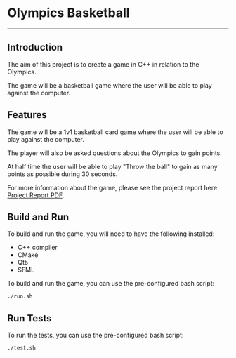 # Olympics Basketball
___
## Introduction
The aim of this project is to create a game in C++ in relation to the Olympics.

The game will be a basketball game where the user will be able to play against the computer.

## Features
The game will be a 1v1 basketball card game where the user will be able to play against the computer.

The player will also be asked questions about the Olympics to gain points.

At half time the user will be able to play "Throw the ball" to gain as many points as possible during 30 seconds.

For more information about the game, please see the project report here: [Project Report PDF](<Projet C++ EISE4 [Victor ZHENG - Christopher AL KHAWAND].pdf>).

## Build and Run
To build and run the game, you will need to have the following installed:
- C++ compiler
- CMake
- Qt5
- SFML

To build and run the game, you can use the pre-configured bash script:
```bash
./run.sh
```

## Run Tests
To run the tests, you can use the pre-configured bash script:
```bash
./test.sh
```
